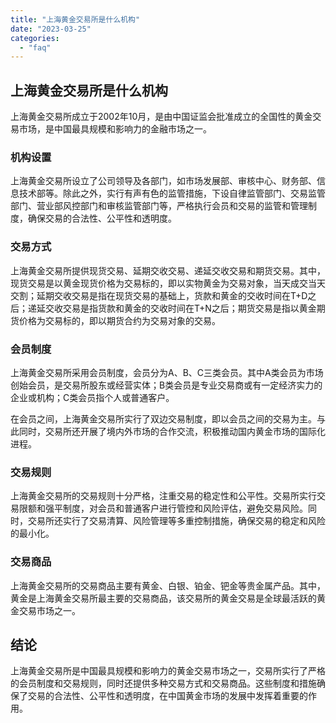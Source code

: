 ```yaml
---
title: "上海黄金交易所是什么机构"
date: "2023-03-25"
categories: 
  - "faq"
---
```


## 上海黄金交易所是什么机构

上海黄金交易所成立于2002年10月，是由中国证监会批准成立的全国性的黄金交易市场，是中国最具规模和影响力的金融市场之一。

### 机构设置

上海黄金交易所设立了公司领导及各部门，如市场发展部、审核中心、财务部、信息技术部等。除此之外，实行有声有色的监管措施，下设自律监管部门、交易监管部门、营业部风控部门和审核监管部门等，严格执行会员和交易的监管和管理制度，确保交易的合法性、公平性和透明度。

### 交易方式

上海黄金交易所提供现货交易、延期交收交易、递延交收交易和期货交易。其中，现货交易是以黄金现货价格为交易标的，即以实物黄金为交易对象，当天成交当天交割；延期交收交易是指在现货交易的基础上，货款和黄金的交收时间在T+D之后；递延交收交易是指货款和黄金的交收时间在T+N之后；期货交易是指以黄金期货价格为交易标的，即以期货合约为交易对象的交易。

### 会员制度

上海黄金交易所采用会员制度，会员分为A、B、C三类会员。其中A类会员为市场创始会员，是交易所股东或经营实体；B类会员是专业交易商或有一定经济实力的企业或机构；C类会员指个人或普通客户。

在会员之间，上海黄金交易所实行了双边交易制度，即以会员之间的交易为主。与此同时，交易所还开展了境内外市场的合作交流，积极推动国内黄金市场的国际化进程。

### 交易规则

上海黄金交易所的交易规则十分严格，注重交易的稳定性和公平性。交易所实行交易限额和强平制度，对会员和普通客户进行管控和风险评估，避免交易风险。同时，交易所还实行了交易清算、风险管理等多重控制措施，确保交易的稳定和风险的最小化。

### 交易商品

上海黄金交易所的交易商品主要有黄金、白银、铂金、钯金等贵金属产品。其中，黄金是上海黄金交易所最主要的交易商品，该交易所的黄金交易是全球最活跃的黄金交易市场之一。

## 结论

上海黄金交易所是中国最具规模和影响力的黄金交易市场之一，交易所实行了严格的会员制度和交易规则，同时还提供多种交易方式和交易商品。这些制度和措施确保了交易的合法性、公平性和透明度，在中国黄金市场的发展中发挥着重要的作用。
